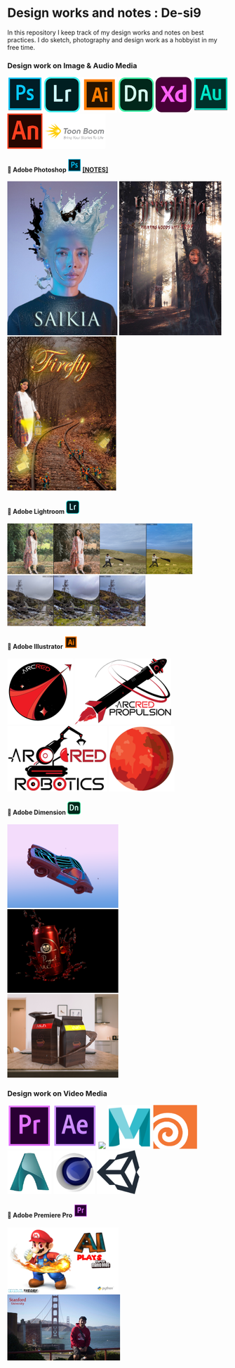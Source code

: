 # Design works and notes : De-si9
In this repository I keep track of my design works and notes on best practices. I do sketch, photography and design work as a hobbyist in my free time.

### Design work on <b>Image & Audio Media</b>

<img src="./logo/ps.png" height=80px><a> </a><img src="./logo/lr.png" height=80px><a> </a><img src="./logo/il.png" height=80px><a> </a><img src="./logo/dn.png" height=80px><a> </a><img src="./logo/xd.png" height=80px><a> </a><img src="./logo/au.png" height=80px><a> </a><img src="./logo/an.png" height=80px><a> </a><img src="./logo/tb.png" height=80px>

#### 🧵 <b>Adobe Photoshop</b> <img src="./logo/ps.png" height=30px><a> [[NOTES]](./notes/ps.md)

<img src="./work/ps/queen_preview.jpg" height=350px><a> </a><img src="./work/ps/haunting_woods_preview.jpg" height=350px><a> </a><img src="./work/ps/fairy_preview.jpg" height=350px>

#### 🧵 <b>Adobe Lightroom</b> <img src="./logo/lr.png" height=30px><a>

<img src="./work/lr/sk.PNG" height=115px><a></a><img src="./work/lr/vvs.PNG" height=115px><img src="./work/lr/scene.jpg" height=115px>

#### 🧵 <b>Adobe Illustrator</b> <img src="./logo/il.png" height=30px><a>

<img src="./work/il/arcred.png" height=150px><a> </a><img src="./work/il/arcred-propulsion-2.png" height=150px><a> </a><img src="./work/il/arcred-robotics-2.png" height=150px><a> </a><img src="./work/il/mars.png" height=150px>

#### 🧵 <b>Adobe Dimension</b> <img src="./logo/dn.png" height=30px><a>

<img src="./work/dn/car.png" height=190px><a> </a><img src="./work/dn/can.png" height=190px><a> </a><img src="./work/dn/coffee.png" height=190px>

### Design work on <b>Video Media</b>

<img src="./logo/pr.png" height=100px><a> </a><img src="./logo/ae.png" height=100px><a> </a><img src="./logo/bl.ico" height=100px><a> </a><img src="./logo/maya.png" height=100px><a> </a><img src="./logo/houdini.png" height=100px><a> </a><img src="./logo/arnold.png" height=100px><a> </a><img src="./logo/c4d.png" height=100px><a> </a><img src="./logo/unity.png" height=100px>

#### 🧵 <b>Adobe Premiere Pro</b> <img src="./logo/pr.png" height=30px><a>

<a href="https://youtu.be/0EGWbqH3Li0"><img src="./work/pr/mario1.png" height=150px></a><a> </a><a href="https://youtu.be/p9mai4g1hw8"><img src="./work/pr/stanford.jpg" height=150px>
